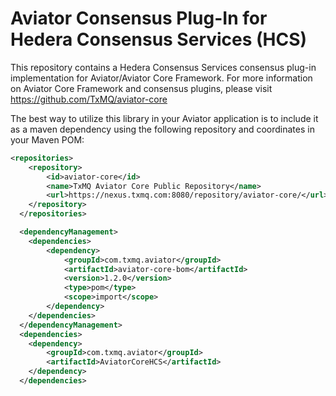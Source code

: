 Aviator Consensus Plug-In for Hedera Consensus Services (HCS)
=============================================================

This repository contains a Hedera Consensus Services consensus plug-in implementation for Aviator/Aviator Core Framework.  For more information on Aviator Core Framework and consensus plugins, please visit https://github.com/TxMQ/aviator-core

The best way to utilize this library in your Aviator application is to include it as a maven dependency using the following repository and coordinates in your Maven POM:
```xml
<repositories>
	<repository>
		<id>aviator-core</id>
		<name>TxMQ Aviator Core Public Repository</name>
		<url>https://nexus.txmq.com:8080/repository/aviator-core/</url>
	</repository>		
  </repositories>

  <dependencyManagement>
  	<dependencies>
		<dependency>
			<groupId>com.txmq.aviator</groupId>
			<artifactId>aviator-core-bom</artifactId>
			<version>1.2.0</version>
			<type>pom</type>
			<scope>import</scope>
		</dependency>
  	</dependencies>
  </dependencyManagement>
  <dependencies>
	<dependency>
		<groupId>com.txmq.aviator</groupId>
		<artifactId>AviatorCoreHCS</artifactId>
	</dependency>
  </dependencies>